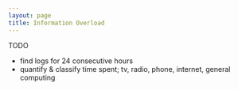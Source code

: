 ```yaml
---
layout: page
title: Information Overload
---
```


TODO
* find logs for 24 consecutive hours
* quantify & classify time spent; tv, radio, phone, internet, general computing

